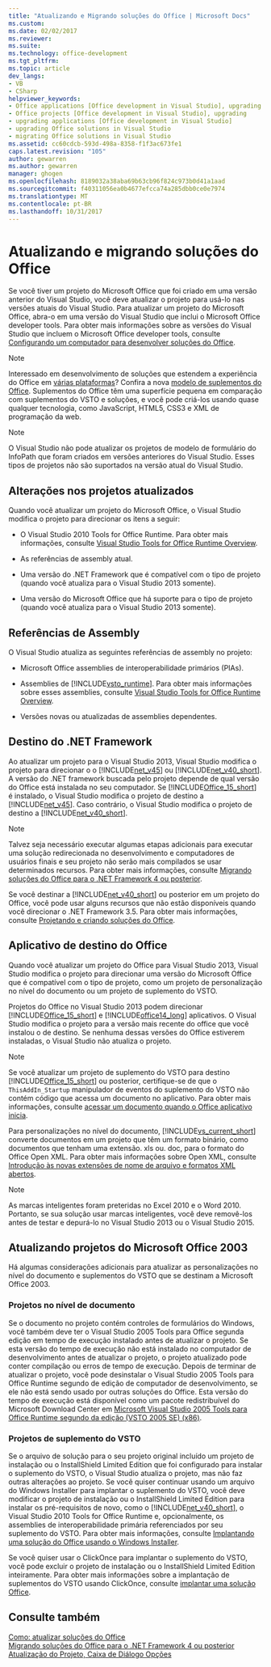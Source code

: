 ```yaml
---
title: "Atualizando e Migrando soluções do Office | Microsoft Docs"
ms.custom: 
ms.date: 02/02/2017
ms.reviewer: 
ms.suite: 
ms.technology: office-development
ms.tgt_pltfrm: 
ms.topic: article
dev_langs:
- VB
- CSharp
helpviewer_keywords:
- Office applications [Office development in Visual Studio], upgrading
- Office projects [Office development in Visual Studio], upgrading
- upgrading applications [Office development in Visual Studio]
- upgrading Office solutions in Visual Studio
- migrating Office solutions in Visual Studio
ms.assetid: cc60cdcb-593d-498a-8358-f1f3ac673fe1
caps.latest.revision: "105"
author: gewarren
ms.author: gewarren
manager: ghogen
ms.openlocfilehash: 8189032a38aba69b63cb96f824c973b0d41a1aad
ms.sourcegitcommit: f40311056ea0b4677efcca74a285dbb0ce0e7974
ms.translationtype: MT
ms.contentlocale: pt-BR
ms.lasthandoff: 10/31/2017
---
```

# <a name="upgrading-and-migrating-office-solutions"></a>Atualizando e migrando soluções do Office
  Se você tiver um projeto do Microsoft Office que foi criado em uma versão anterior do Visual Studio, você deve atualizar o projeto para usá-lo nas versões atuais do Visual Studio. Para atualizar um projeto do Microsoft Office, abra-o em uma versão do Visual Studio que inclui o Microsoft Office developer tools. Para obter mais informações sobre as versões do Visual Studio que incluem o Microsoft Office developer tools, consulte [Configurando um computador para desenvolver soluções do Office](../vsto/configuring-a-computer-to-develop-office-solutions.md).  
  
> [!NOTE]  
>  Interessado em desenvolvimento de soluções que estendem a experiência do Office em [várias plataformas](https://dev.office.com/add-in-availability)? Confira a nova [modelo de suplementos do Office](https://dev.office.com/docs/add-ins/overview/office-add-ins). Suplementos do Office têm uma superfície pequena em comparação com suplementos do VSTO e soluções, e você pode criá-los usando quase qualquer tecnologia, como JavaScript, HTML5, CSS3 e XML de programação da web.  
  
> [!NOTE]  
>  O Visual Studio não pode atualizar os projetos de modelo de formulário do InfoPath que foram criados em versões anteriores do Visual Studio. Esses tipos de projetos não são suportados na versão atual do Visual Studio.  
  
## <a name="changes-to-upgraded-projects"></a>Alterações nos projetos atualizados  
 Quando você atualizar um projeto do Microsoft Office, o Visual Studio modifica o projeto para direcionar os itens a seguir:  
  
-   O Visual Studio 2010 Tools for Office Runtime. Para obter mais informações, consulte [Visual Studio Tools for Office Runtime Overview](../vsto/visual-studio-tools-for-office-runtime-overview.md).  
  
-   As referências de assembly atual.  
  
-   Uma versão do .NET Framework que é compatível com o tipo de projeto (quando você atualiza para o Visual Studio 2013 somente).  
  
-   Uma versão do Microsoft Office que há suporte para o tipo de projeto (quando você atualiza para o Visual Studio 2013 somente).  
  
## <a name="assembly-references"></a>Referências de Assembly  
 O Visual Studio atualiza as seguintes referências de assembly no projeto:  
  
-   Microsoft Office assemblies de interoperabilidade primários (PIAs).  
  
-   Assemblies de [!INCLUDE[vsto_runtime](../vsto/includes/vsto-runtime-md.md)]. Para obter mais informações sobre esses assemblies, consulte [Visual Studio Tools for Office Runtime Overview](../vsto/visual-studio-tools-for-office-runtime-overview.md).  
  
-   Versões novas ou atualizadas de assemblies dependentes.  
  
## <a name="targeted-net-framework"></a>Destino do .NET Framework  
 Ao atualizar um projeto para o Visual Studio 2013, Visual Studio modifica o projeto para direcionar o o [!INCLUDE[net_v45](../vsto/includes/net-v45-md.md)] ou [!INCLUDE[net_v40_short](../sharepoint/includes/net-v40-short-md.md)]. A versão do .NET framework buscada pelo projeto depende de qual versão do Office está instalada no seu computador. Se [!INCLUDE[Office_15_short](../vsto/includes/office-15-short-md.md)] é instalado, o Visual Studio modifica o projeto de destino a [!INCLUDE[net_v45](../vsto/includes/net-v45-md.md)]. Caso contrário, o Visual Studio modifica o projeto de destino a [!INCLUDE[net_v40_short](../sharepoint/includes/net-v40-short-md.md)].  
  
> [!NOTE]  
>  Talvez seja necessário executar algumas etapas adicionais para executar uma solução redirecionada no desenvolvimento e computadores de usuários finais e seu projeto não serão mais compilados se usar determinados recursos. Para obter mais informações, consulte [Migrando soluções do Office para o .NET Framework 4 ou posterior](../vsto/migrating-office-solutions-to-the-dotnet-framework-4-or-later.md).  
  
 Se você destinar a [!INCLUDE[net_v40_short](../sharepoint/includes/net-v40-short-md.md)] ou posterior em um projeto do Office, você pode usar alguns recursos que não estão disponíveis quando você direcionar o .NET Framework 3.5. Para obter mais informações, consulte [Projetando e criando soluções do Office](../vsto/designing-and-creating-office-solutions.md).  
  
## <a name="targeted-office-application"></a>Aplicativo de destino do Office  
 Quando você atualizar um projeto do Office para Visual Studio 2013, Visual Studio modifica o projeto para direcionar uma versão do Microsoft Office que é compatível com o tipo de projeto, como um projeto de personalização no nível do documento ou um projeto de suplemento do VSTO.  
  
 Projetos do Office no Visual Studio 2013 podem direcionar [!INCLUDE[Office_15_short](../vsto/includes/office-15-short-md.md)] e [!INCLUDE[office14_long](../vsto/includes/office14-long-md.md)] aplicativos. O Visual Studio modifica o projeto para a versão mais recente do office que você instalou o de destino. Se nenhuma dessas versões do Office estiverem instaladas, o Visual Studio não atualiza o projeto.  
  
> [!NOTE]  
>  Se você atualizar um projeto de suplemento do VSTO para destino [!INCLUDE[Office_15_short](../vsto/includes/office-15-short-md.md)] ou posterior, certifique-se de que o `ThisAddIn_Startup` manipulador de eventos do suplemento do VSTO não contém código que acessa um documento no aplicativo. Para obter mais informações, consulte [acessar um documento quando o Office aplicativo inicia](../vsto/programming-vsto-add-ins.md#AccessingDocuments).  
  
 Para personalizações no nível do documento, [!INCLUDE[vs_current_short](../sharepoint/includes/vs-current-short-md.md)] converte documentos em um projeto que têm um formato binário, como documentos que tenham uma extensão. xls ou. doc, para o formato do Office Open XML. Para obter mais informações sobre Open XML, consulte [Introdução às novas extensões de nome de arquivo e formatos XML abertos](https://support.office.com/en-nz/article/Introduction-to-new-file-name-extensions-eca81dcb-5626-4e5b-8362-524d13ae4ec1).  
  
> [!NOTE]  
>  As marcas inteligentes foram preteridas no Excel 2010 e o Word 2010. Portanto, se sua solução usar marcas inteligentes, você deve removê-los antes de testar e depurá-lo no Visual Studio 2013 ou o Visual Studio 2015.  
  
## <a name="upgrading-microsoft-office-2003-projects"></a>Atualizando projetos do Microsoft Office 2003  
 Há algumas considerações adicionais para atualizar as personalizações no nível do documento e suplementos do VSTO que se destinam a Microsoft Office 2003.  
  
### <a name="document-level-projects"></a>Projetos no nível de documento  
 Se o documento no projeto contém controles de formulários do Windows, você também deve ter o Visual Studio 2005 Tools para Office segunda edição em tempo de execução instalado antes de atualizar o projeto. Se esta versão do tempo de execução não está instalado no computador de desenvolvimento antes de atualizar o projeto, o projeto atualizado pode conter compilação ou erros de tempo de execução. Depois de terminar de atualizar o projeto, você pode desinstalar o Visual Studio 2005 Tools para Office Runtime segundo de edição de computador de desenvolvimento, se ele não está sendo usado por outras soluções do Office. Esta versão do tempo de execução está disponível como um pacote redistribuível do Microsoft Download Center em [Microsoft Visual Studio 2005 Tools para Office Runtime segundo da edição (VSTO 2005 SE) (x86)](http://go.microsoft.com/fwlink/?linkid=49612).  
  
### <a name="vsto-add-in-projects"></a>Projetos de suplemento do VSTO  
 Se o arquivo de solução para o seu projeto original incluído um projeto de instalação ou o InstallShield Limited Edition que foi configurado para instalar o suplemento do VSTO, o Visual Studio atualiza o projeto, mas não faz outras alterações ao projeto. Se você quiser continuar usando um arquivo do Windows Installer para implantar o suplemento do VSTO, você deve modificar o projeto de instalação ou o InstallShield Limited Edition para instalar os pré-requisitos de novo, como o [!INCLUDE[net_v40_short](../sharepoint/includes/net-v40-short-md.md)], o Visual Studio 2010 Tools for Office Runtime e, opcionalmente, os assemblies de interoperabilidade primária referenciados por seu suplemento do VSTO. Para obter mais informações, consulte [Implantando uma solução do Office usando o Windows Installer](../vsto/deploying-an-office-solution-by-using-windows-installer.md).  
  
 Se você quiser usar o ClickOnce para implantar o suplemento do VSTO, você pode excluir o projeto de instalação ou o InstallShield Limited Edition inteiramente. Para obter mais informações sobre a implantação de suplementos do VSTO usando ClickOnce, consulte [implantar uma solução Office](../vsto/deploying-an-office-solution.md).  
  
## <a name="see-also"></a>Consulte também  
 [Como: atualizar soluções do Office](http://msdn.microsoft.com/en-us/a269e539-b717-4680-a568-2152b070347e)   
 [Migrando soluções do Office para o .NET Framework 4 ou posterior](../vsto/migrating-office-solutions-to-the-dotnet-framework-4-or-later.md)   
 [Atualização do Projeto, Caixa de Diálogo Opções](../vsto/project-upgrade-options-dialog-box.md)  
  
  